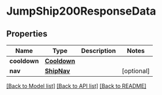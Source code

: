 # JumpShip200ResponseData

## Properties
Name | Type | Description | Notes
------------ | ------------- | ------------- | -------------
**cooldown** | [**Cooldown**](Cooldown.md) |  | 
**nav** | [**ShipNav**](ShipNav.md) |  | [optional] 

[[Back to Model list]](../README.md#documentation-for-models) [[Back to API list]](../README.md#documentation-for-api-endpoints) [[Back to README]](../README.md)


